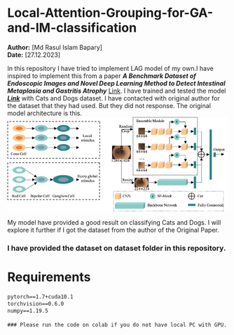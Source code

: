 # Local-Attention-Grouping-for-GA-and-IM-classification
**Author:** [Md Rasul Islam Bapary]  
**Date:** [27.12.2023]

In this repository I have tried to implement LAG model of my own.I have inspired to implement this from a paper ***A Benchmark Dataset of Endoscopic Images and Novel Deep Learning Method to Detect Intestinal Metaplasia and Gastritis Atrophy*** [Link](https://pubmed.ncbi.nlm.nih.gov/36306301/). I have trained and tested the model ***[Link](https://github.com/rasul-ai/Local-Attention-Grouping-for-GA-and-IM-classification/blob/main/LAG_model.ipynb)*** with Cats and Dogs dataset. I have contacted with original author for the dataset that they had used. But they did not response. The original model architecture is this.
![Model_Architecture](https://github.com/rasul-ai/Local-Attention-Grouping-for-GA-and-IM-classification/blob/main/Images/OriginalModelArchitecture.png)

My model have provided a good result on classifying Cats and Dogs. I will explore it further if I got the dataset from the author of the Original Paper.
### I have provided the dataset on dataset folder in this repository.

# Requirements
```
pytorch==1.7+cuda10.1
torchvision==0.6.0
numpy==1.19.5

### Please run the code on colab if you do not have local PC with GPU.
```
